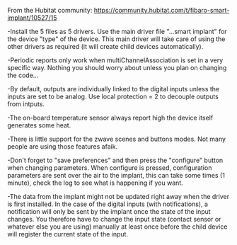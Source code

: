 From the Hubitat community: https://community.hubitat.com/t/fibaro-smart-implant/10527/15

-Install the 5 files as 5 drivers. Use the main driver file "...smart implant" for the device "type" of the device. 
 This main driver will take care of using the other drivers as required (it will create child devices automatically).
 
-Periodic reports only work when multiChannelAssociation is set in a very specific way. Nothing you should worry about 
 unless you plan on changing the code...
 
-By default, outputs are individually linked to the digital inputs unless the inputs are set to be analog. Use 
 local protection = 2 to decouple outputs from intputs.

-The on-board temperature sensor always report high the device itself generates some heat.

-There is little support for the zwave scenes and buttons modes. Not many people are using those features afaik.

-Don't forget to "save preferences" and then press the "configure" button when changing parameters. When configure is pressed, 
 configuration parameters are sent over the air to the implant, this can take some times (1 minute), check the log to see 
 what is happening if you want.
 
-The data from the implant might not be updated right away when the driver is first installed. In the case of the digital
 inputs (with notifications), a notification will only be sent by the implant once the state of the input changes. You therefore 
 have to change the input state (contact sensor or whatever else you are using) manually at least once before the child device will 
 register the current state of the input.

